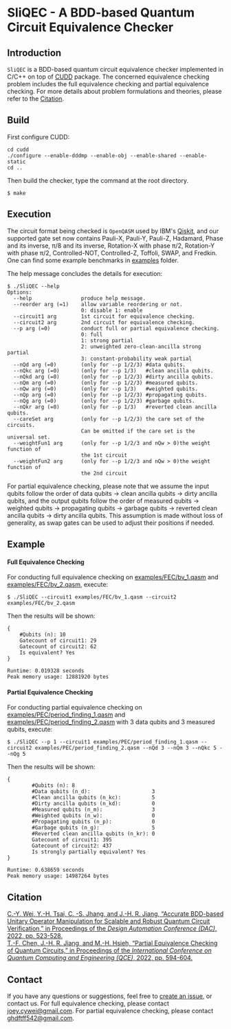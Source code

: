 # SliQEC - A BDD-based Quantum Circuit Equivalence Checker

## Introduction
`SliQEC` is a BDD-based quantum circuit equivalence checker implemented in C/C++ on top of [CUDD](http://web.mit.edu/sage/export/tmp/y/usr/share/doc/polybori/cudd/cuddIntro.html) package. 
The concerned equivalence checking problem includes the full equivalence checking and partial equivalence checking.
For more details about problem formulations and theories, please refer to the [Citation](##Citation).

## Build
First configure CUDD:
```
cd cudd
./configure --enable-dddmp --enable-obj --enable-shared --enable-static
cd ..
```
Then build the checker, type the command at the root directory.
```
$ make
```

## Execution
The circuit format being checked is `OpenQASM` used by IBM's [Qiskit](https://github.com/Qiskit/qiskit), and our supported gate set now contains Pauli-X, Pauli-Y, Pauli-Z, Hadamard, Phase and its inverse, π/8 and its inverse, Rotation-X with phase π/2, Rotation-Y with phase π/2, Controlled-NOT, Controlled-Z, Toffoli, SWAP, and Fredkin. One can find some example benchmarks in [examples](https://github.com/NTU-ALComLab/SliQEC/tree/main/examples) folder.

The help message concludes the details for execution:

``` 
$ ./SliQEC --help
Options:
  --help                produce help message.
  --reorder arg (=1)    allow variable reordering or not.
                        0: disable 1: enable
  --circuit1 arg        1st circuit for equivalence checking.
  --circuit2 arg        2nd circuit for equivalence checking.
  --p arg (=0)          conduct full or partial equivalence checking.
                        0: full 
                        1: strong partial
                        2: unweighted zero-clean-ancilla strong partial
                        3: constant-probability weak partial
  --nQd arg (=0)        (only for --p 1/2/3) #data qubits.
  --nQkc arg (=0)       (only for --p 1/3)   #clean ancilla qubits.
  --nQkd arg (=0)       (only for --p 1/2/3) #dirty ancilla qubits.
  --nQm arg (=0)        (only for --p 1/2/3) #measured qubits.
  --nQw arg (=0)        (only for --p 1/3)   #weighted qubits.
  --nQp arg (=0)        (only for --p 1/2/3) #propagating qubits.
  --nQg arg (=0)        (only for --p 1/2/3) #garbage qubits.
  --nQkr arg (=0)       (only for --p 1/3)   #reverted clean ancilla qubits.
  --careSet arg         (only for --p 1/2/3) the care set of the circuits.
                        Can be omitted if the care set is the universal set.
  --weightFun1 arg      (only for --p 1/2/3 and nQw > 0)the weight function of
                        the 1st circuit
  --weightFun2 arg      (only for --p 1/2/3 and nQw > 0)the weight function of
                        the 2nd circuit
```

For partial equivalence checking, please note that we assume the input qubits follow the order of data qubits -> clean ancilla qubits -> dirty ancilla qubits, and the output qubits follow the order of measured qubits -> weighted qubits -> propagating qubits -> garbage qubits -> reverted clean ancilla qubits -> dirty ancilla qubits. 
This assumption is made without loss of generality, as swap gates can be used to adjust their positions if needed.

## Example
#### Full Equivalence Checking
For conducting full equivalence checking on [examples/FEC/bv_1.qasm](https://github.com/NTU-ALComLab/SliQEC/blob/main/examples/FEC/bv_1.qasm) and [examples/FEC/bv_2.qasm](https://github.com/NTU-ALComLab/SliQEC/blob/main/examples/FEC/bv_2.qasm), execute:
``` commandline
$ ./SliQEC --circuit1 examples/FEC/bv_1.qasm --circuit2 examples/FEC/bv_2.qasm
```
Then the results will be shown:
``` 
{
	#Qubits (n): 10
	Gatecount of circuit1: 29
	Gatecount of circuit2: 62
	Is equivalent? Yes
}

Runtime: 0.019328 seconds
Peak memory usage: 12881920 bytes
```

#### Partial Equivalence Checking
For conducting partial equivalence checking on [examples/PEC/period_finding_1.qasm](https://github.com/NTU-ALComLab/SliQEC/blob/main/examples/PEC/period_finding_1.qasm) and [examples/PEC/period_finding_2.qasm](https://github.com/NTU-ALComLab/SliQEC/blob/main/examples/PEC/period_finding_2.qasm) with 3 data qubits and 3 measured qubits, execute:
``` commandline
$ ./SliQEC --p 1 --circuit1 examples/PEC/period_finding_1.qasm --circuit2 examples/PEC/period_finding_2.qasm --nQd 3 --nQm 3 --nQkc 5 --nQg 5
```
Then the results will be shown:
``` 
{
        #Qubits (n): 8
        #Data qubits (n_d):                    3
        #Clean ancilla qubits (n_kc):          5
        #Dirty ancilla qubits (n_kd):          0
        #Measured qubits (n_m):                3
        #Weighted qubits (n_w):                0
        #Propagating qubits (n_p):             0
        #Garbage qubits (n_g):                 5
        #Reverted clean ancilla qubits (n_kr): 0
        Gatecount of circuit1: 395
        Gatecount of circuit2: 437
        Is strongly partially equivalent? Yes
}

Runtime: 0.638659 seconds
Peak memory usage: 14987264 bytes
```

## Citation
<summary>
    <a href="https://doi.org/10.1145/3489517.3530481">C.-Y. Wei, Y.-H. Tsai, C. -S. Jhang, and J.-H. R. Jiang, “Accurate BDD-based Unitary Operator Manipulation for Scalable and Robust Quantum Circuit Verification,” in Proceedings of the <em>Design Automation Conference (DAC)</em>, 2022, pp. 523-528. </a>
</summary>
<summary>
    <a href="https://doi.org/10.1109/QCE53715.2022.00082">T.-F. Chen, J.-H. R. Jiang, and M.-H. Hsieh, “Partial Equivalence Checking of Quantum Circuits,” in Proceedings of the <em>International Conference on Quantum Computing and Engineering (QCE)</em>, 2022, pp. 594-604. </a>
</summary>

## Contact
If you have any questions or suggestions, feel free to [create an issue](https://github.com/NTU-ALComLab/SliQEC/issues), or contact us.
For full equivalence checking, please contact joey.cywei@gmail.com.
For partial equivalence checking, please contact  ghdftff542@gmail.com.
